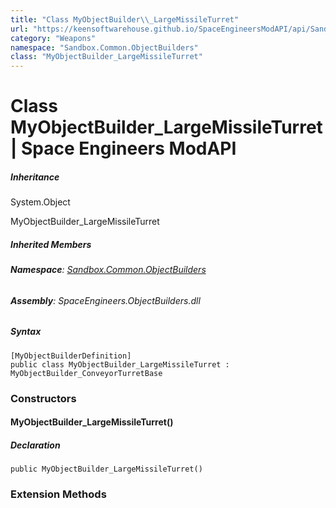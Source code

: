 ```yaml
---
title: "Class MyObjectBuilder\\_LargeMissileTurret"
url: "https://keensoftwarehouse.github.io/SpaceEngineersModAPI/api/Sandbox.Common.ObjectBuilders.MyObjectBuilder_LargeMissileTurret.html"
category: "Weapons"
namespace: "Sandbox.Common.ObjectBuilders"
class: "MyObjectBuilder_LargeMissileTurret"
---
```


# Class MyObjectBuilder\_LargeMissileTurret | Space Engineers ModAPI

##### Inheritance

System.Object

MyObjectBuilder\_LargeMissileTurret

##### Inherited Members

###### **Namespace**: [Sandbox.Common.ObjectBuilders](https://keensoftwarehouse.github.io/SpaceEngineersModAPI/api/Sandbox.Common.ObjectBuilders.html)

###### **Assembly**: SpaceEngineers.ObjectBuilders.dll

##### Syntax

```
[MyObjectBuilderDefinition]
public class MyObjectBuilder_LargeMissileTurret : MyObjectBuilder_ConveyorTurretBase
```

### Constructors

#### MyObjectBuilder\_LargeMissileTurret()

##### Declaration

```
public MyObjectBuilder_LargeMissileTurret()
```

### Extension Methods